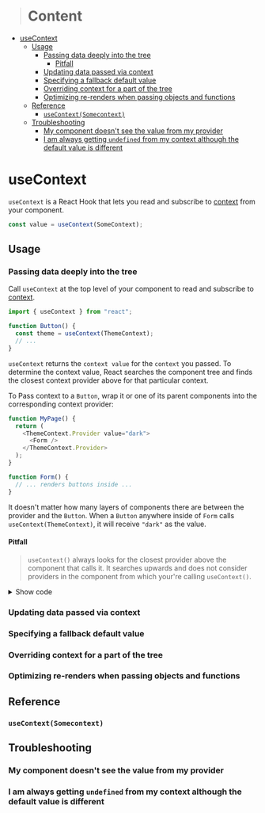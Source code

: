 > # Content

- [useContext](#usecontext)
  - [Usage](#usage)
    - [Passing data deeply into the tree](#passing-data-deeply-into-the-tree)
      - [Pitfall](#pitfall)
    - [Updating data passed via context](#updating-data-passed-via-context)
    - [Specifying a fallback default value](#specifying-a-fallback-default-value)
    - [Overriding context for a part of the tree](#overriding-context-for-a-part-of-the-tree)
    - [Optimizing re-renders when passing objects and functions](#optimizing-re-renders-when-passing-objects-and-functions)
  - [Reference](#reference)
    - [`useContext(Somecontext)`](#usecontextsomecontext)
  - [Troubleshooting](#troubleshooting)
    - [My component doesn't see the value from my provider](#my-component-doesnt-see-the-value-from-my-provider)
    - [I am always getting `undefined` from my context although the default value is different](#i-am-always-getting-undefined-from-my-context-although-the-default-value-is-different)


# useContext

`useContext` is a React Hook that lets you read and subscribe to [context](https://beta.reactjs.org/learn/passing-data-deeply-with-context) from your component.

```js
const value = useContext(SomeContext); 
```

## Usage

### Passing data deeply into the tree

Call `useContext` at the top level of your component to read and subscribe to [context](https://beta.reactjs.org/learn/passing-data-deeply-with-context).

```javascript
import { useContext } from "react";

function Button() {
  const theme = useContext(ThemeContext);
  // ...
}
```

`useContext` returns the `context value` for the `context` you passed. To determine the context value, React searches the component tree and finds the closest context provider above for that particular context.

To Pass context to a `Button`, wrap it or one of its parent components into the corresponding context provider:

```javascript
function MyPage() {
  return (
    <ThemeContext.Provider value="dark">
      <Form />
    </ThemeContext.Provider>
  );
}

function Form() {
  // ... renders buttons inside ...
}
```

It doesn't matter how many layers of components there are between the provider and the `Button`. When a `Button` anywhere inside of `Form` calls `useContext(ThemeContext)`, it will receive `"dark"` as the value.

#### Pitfall

> `useContext()` always looks for the closest provider above the component that calls it. It searches upwards and does not consider providers in the component from which your're calling `useContext()`.

<details>
  <summary>Show code</summary>

  <br>

  ```javascript
  import { createContext, useContext } from "react";

  const ThemeContext = createContext(null);

  export function MyApp() {
    return (
      <ThemeContext.Provider value="dark">
        <Form />
      </ThemeContext.Provider>
    );
  }

  function Form() {
    return (
      <Panel title="Welcome">
        <Button>Sign up</Button>
        <Button>Sign in</Button>
      </Panel>
    );
  }
  ```
</details>

### Updating data passed via context

### Specifying a fallback default value

### Overriding context for a part of the tree

### Optimizing re-renders when passing objects and functions

## Reference

### `useContext(Somecontext)`

## Troubleshooting

### My component doesn't see the value from my provider

### I am always getting `undefined` from my context although the default value is different